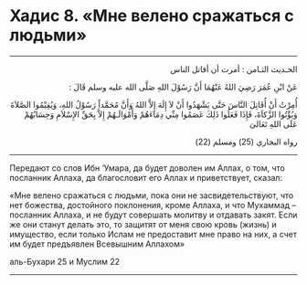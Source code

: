 
<h1 class="hadith-header"> Хадис 8. «Мне велено сражаться с людьми»</h1>

<hr>

<p class="arabic-text" dir="rtl">الحـديث الثـامن : أمرت أن أقاتل الناس</p>

<p class="arabic-text" dir="rtl">
عَنْ ابْنِ عُمَرَ رَضِيَ اللهُ عَنْهُمَا أَنَّ رَسُوْلَ اللهِ صَلَّى الله عليه وسلم قَالَ : 
</p>

<p class="arabic-text" dir="rtl">
أُمِرْتُ أَنْ أُقَاتِلَ النَّاسَ حَتَّى يَشْهَدُوا أَنْ لاَ إِلَهَ إِلاَّ اللهُ وَأَنَّ مُحَمَّداً رَسُوْلُ اللهِ، وَيُقِيْمُوا الصَّلاَةَ وَيُؤْتُوا الزَّكاَةَ، فَإِذَا فَعَلُوا ذَلِكَ عَصَمُوا مِنِّي دِمَاءَهُمْ وَأَمْوَالَـهُمْ إِلاَّ بِحَقِّ الإِسْلاَمِ وَحِسَابُهُمْ عَلَى اللهِ تَعَالىَ 
</p>

<p class="arabic-subtext" dir="rtl">
رواه البخاري (25) ومسلم (22)
</p>

<hr>

<p class="russian-text">
Передают со слов Ибн ‘Умара, да будет доволен им Аллах, о том, что посланник Аллаха, да благословит его Аллах и приветствует, сказал: 
</p>

<p class="russian-text">
«Мне велено сражаться с людьми, пока они не засвидетельствуют, что нет божества, достойного поклонения, кроме Аллаха, и что Мухаммад – посланник Аллаха, и не будут совершать молитву и отдавать закят. Если же они станут делать это, то защитят от меня свою кровь (жизнь) и имущество, если только Ислам не предоставит мне право на них, а счет им будет предъявлен Всевышним Аллахом»
</p>

<p class="russian-subtext">аль-Бухари 25 и Муслим 22</p>

<hr class="endline">
